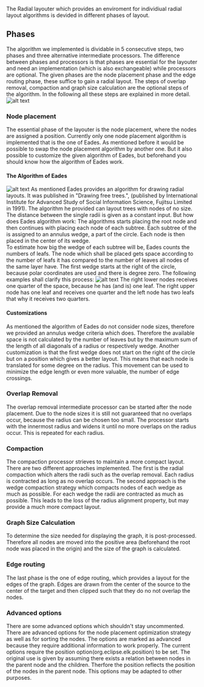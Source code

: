 The Radial layouter which provides an enviroment for individiual radial layout algorithms is devided in different phases of layout.
## Phases
The algorithm we implemented is dividable in 5 consecutive steps, two phases and three alternative intermediate processors.
The difference between phases and processors is that phases are essential for the layouter and need an implementation (which is also exchangeable) 
while processors are optional.
The given phases are the node placement phase and the edge routing phase, these suffice to gain a radial layout.
The steps of overlap removal, compaction and graph size calculation are the optional steps of the algorithm. 
In the following all these steps are explained in more detail.
![alt text](/docs/images/Phases.png)

### Node placement
The essential phase of the layouter is the node placement, where the nodes are assigned a position.
Currently only one node placement algorithm is implemented that is the one of Eades. 
As mentioned before it would be possible to swap the node placement algorithm by another one.
But it also possible to customize the given algorithm of Eades, but beforehand you should know how the algorithm of Eades work.

#### The Algorithm of Eades
![alt text](/docs/images/EadesTree.png)
As mentioned Eades provides an algorithm for drawing radial layouts. It was published in "Drawing free trees.", (published by
International Institute for Advanced Study of Social Information Science, Fujitsu Limited in 1991). 
The algorithm he provided can layout trees with nodes of no size. The distance between the single radii is given as a constant input.
But how does Eades algorithm work:
The algorithms starts placing the root node and then continues with placing each node of each subtree.
Each subtree of the is assigned to an annulus wedge, a part of the circle. Each node is then placed in the center of its wedge.  
To estimate how big the wedge of each subtree will be, Eades counts the numbers of leafs. 
The node which shall be placed gets space according to the number of leafs it has compared to the number of leaves all nodes of the same layer have.
The first wedge starts at the right of the circle, because polar coordinates are used and there is degree zero.
The following examples shall clarify this process:
![alt text](/docs/images/EadesWedgeExample.png)
The right lower nodes receives one quarter of the space, because he has (and is) one leaf. 
The right upper node has one leaf and receives one quarter and the left node has two leafs that why it receives two quarters.

#### Customizations
As mentioned the algorithm of Eades do not consider node sizes, therefore we provided an annulus wedge criteria which does.
Therefore the available space is not calculated by the number of leaves but by the maximum sum of the length of all diagonals of a radius or respectively wedge.
Another customization is that the first wedge does not start on the right of the circle but on a position which gives a better layout. 
This means that each node is translated for some degree on the radius. This movement can be used to minimize the edge length or even more valuable, the number of edge crossings.

### Overlap Removal
The overlap removal intermediate processor can be started after the node placement. 
Due to the node sizes it is still not guaranteed that no overlaps occur, because the radius can be chosen too small.
The processor starts with the innermost radius and widens it until no more overlaps on the radius occur. 
This is repeated for each radius.

### Compaction
The compaction processor strieves to maintain a more compact layout. There are two different approaches implemented. 
The first is the radial compaction which alters the radii such as the overlap removal. Each radius is contracted as long as no overlap occurs.
The second approach is the wedge compaction strategy which compacts nodes of each wedge as much as possible. For each wedge the radii are contracted as much as possible. 
This leads to the loss of the radius alignment property, but may provide a much more compact layout.

### Graph Size Calculation
To determine the size needed for displaying the graph, it is post-processed. Therefore all nodes are moved into the positive area 
(beforehand the root node was placed in the origin) and the size of the graph is calculated.

### Edge routing 
The last phase is the one of edge routing, which provides a layout for the edges of the graph. 
Edges are drawn from the center of the source to the center of the target and then clipped such that they do no not overlap the nodes.

### Advanced options
There are some advanced options which shouldn't stay uncommented. 
There are advanced options for the node placement optimization strategy as well as for sorting the nodes.
The options are marked as advanced because they require additional information to work properly.
The current options require the position option(org.eclipse.elk.position) to be set. 
The original use is given by assuming there exists a relation between nodes in the parent node and the children. 
Therfore the position reflects the position of the nodes in the parent node.
This options may be adapted to other purposes.
